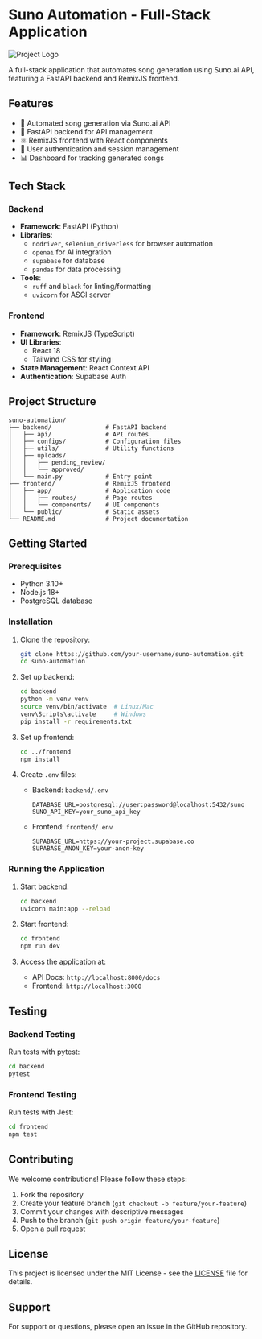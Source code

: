# Suno Automation - Full-Stack Application

![Project Logo](https://via.placeholder.com/150) <!-- Add actual logo later -->

A full-stack application that automates song generation using Suno.ai API, featuring a FastAPI backend and RemixJS frontend.

## Features
- 🎵 Automated song generation via Suno.ai API
- 🚀 FastAPI backend for API management
- ⚛️ RemixJS frontend with React components
- 🔐 User authentication and session management
- 📊 Dashboard for tracking generated songs

## Tech Stack
### Backend
- **Framework**: FastAPI (Python)
- **Libraries**: 
  - `nodriver`, `selenium_driverless` for browser automation
  - `openai` for AI integration
  - `supabase` for database
  - `pandas` for data processing
- **Tools**: 
  - `ruff` and `black` for linting/formatting
  - `uvicorn` for ASGI server

### Frontend
- **Framework**: RemixJS (TypeScript)
- **UI Libraries**: 
  - React 18
  - Tailwind CSS for styling
- **State Management**: React Context API
- **Authentication**: Supabase Auth

## Project Structure
```
suno-automation/
├── backend/               # FastAPI backend
│   ├── api/               # API routes
│   ├── configs/           # Configuration files
│   ├── utils/             # Utility functions
│   ├── uploads/
│   │   ├── pending_review/
│   │   └── approved/
│   └── main.py            # Entry point
├── frontend/              # RemixJS frontend
│   ├── app/               # Application code
│   │   ├── routes/        # Page routes
│   │   └── components/    # UI components
│   └── public/            # Static assets
└── README.md              # Project documentation
```

## Getting Started
### Prerequisites
- Python 3.10+
- Node.js 18+
- PostgreSQL database

### Installation
1. Clone the repository:
   ```bash
   git clone https://github.com/your-username/suno-automation.git
   cd suno-automation
   ```

2. Set up backend:
   ```bash
   cd backend
   python -m venv venv
   source venv/bin/activate  # Linux/Mac
   venv\Scripts\activate     # Windows
   pip install -r requirements.txt
   ```

3. Set up frontend:
   ```bash
   cd ../frontend
   npm install
   ```

4. Create `.env` files:
   - Backend: `backend/.env`
     ```
     DATABASE_URL=postgresql://user:password@localhost:5432/suno
     SUNO_API_KEY=your_suno_api_key
     ```
   - Frontend: `frontend/.env`
     ```
     SUPABASE_URL=https://your-project.supabase.co
     SUPABASE_ANON_KEY=your-anon-key
     ```

### Running the Application
1. Start backend:
   ```bash
   cd backend
   uvicorn main:app --reload
   ```

2. Start frontend:
   ```bash
   cd frontend
   npm run dev
   ```

3. Access the application at:
   - API Docs: `http://localhost:8000/docs`
   - Frontend: `http://localhost:3000`

## Testing
### Backend Testing
Run tests with pytest:
```bash
cd backend
pytest
```

### Frontend Testing
Run tests with Jest:
```bash
cd frontend
npm test
```

## Contributing
We welcome contributions! Please follow these steps:
1. Fork the repository
2. Create your feature branch (`git checkout -b feature/your-feature`)
3. Commit your changes with descriptive messages
4. Push to the branch (`git push origin feature/your-feature`)
5. Open a pull request

## License
This project is licensed under the MIT License - see the [LICENSE](LICENSE) file for details.

## Support
For support or questions, please open an issue in the GitHub repository.